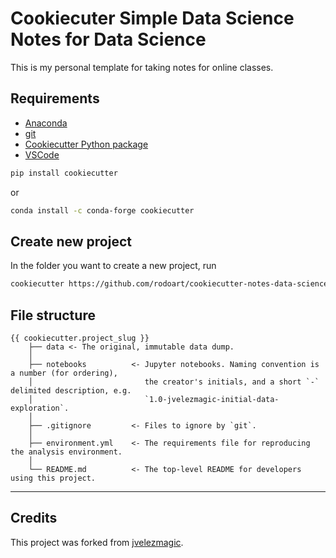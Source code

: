 # Cookiecuter Simple Data Science Notes for Data Science

This is my personal template for taking notes for online classes.

## Requirements

- [Anaconda](https://www.anaconda.com/download/)
- [git](https://git-scm.com/)
- [Cookiecutter Python package](http://cookiecutter.readthedocs.org/en/latest/installation.html)
- [VSCode](https://code.visualstudio.com/)

``` bash
pip install cookiecutter
```

or

``` bash
conda install -c conda-forge cookiecutter
```

## Create new project

In the folder you want to create a new project, run

```bash
cookiecutter https://github.com/rodoart/cookiecutter-notes-data-science
```


## File structure

    {{ cookiecutter.project_slug }}
        ├── data <- The original, immutable data dump.
        │
        ├── notebooks          <- Jupyter notebooks. Naming convention is a number (for ordering),
        │                         the creator's initials, and a short `-` delimited description, e.g.
        │                         `1.0-jvelezmagic-initial-data-exploration`.
        │
        ├── .gitignore         <- Files to ignore by `git`.
        │
        ├── environment.yml    <- The requirements file for reproducing the analysis environment.
        │
        └── README.md          <- The top-level README for developers using this project.

---

## Credits

This project was forked from [jvelezmagic](https://github.com/jvelezmagic).
